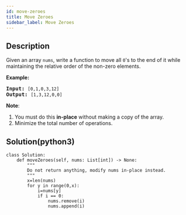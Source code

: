```yaml
---
id: move-zeroes
title: Move Zeroes
sidebar_label: Move Zeroes
---
```

## Description
<div class="description">
<p>Given an array <code>nums</code>, write a function to move all <code>0</code>&#39;s to the end of it while maintaining the relative order of the non-zero elements.</p>

<p><b>Example:</b></p>

<pre>
<b>Input:</b> <code>[0,1,0,3,12]</code>
<b>Output:</b> <code>[1,3,12,0,0]</code></pre>

<p><b>Note</b>:</p>

<ol>
	<li>You must do this <b>in-place</b> without making a copy of the array.</li>
	<li>Minimize the total number of operations.</li>
</ol>
</div>

## Solution(python3)
```python3
class Solution:
    def moveZeroes(self, nums: List[int]) -> None:
        """
        Do not return anything, modify nums in-place instead.
        """
        x=len(nums)
        for y in range(0,x):
            i=nums[y]
            if i == 0:
                nums.remove(i)
                nums.append(i)
            
```